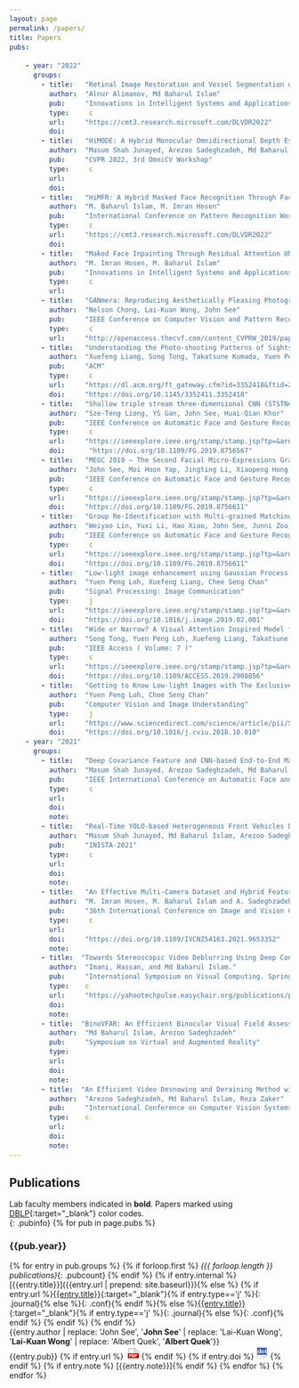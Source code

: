 ```yaml
---
layout: page
permalink: /papers/
title: Papers
pubs:

    - year: "2022"
      groups:
        - title:   "Retinal Image Restoration and Vessel Segmentation using Modified Cycle-CBAM and CBAM-UNet"
          author:  "Alnur Alimanov, Md Baharul Islam"
          pub:     "Innovations in Intelligent Systems and Applications Conference"
          type:     c
          url:     "https://cmt3.research.microsoft.com/DLVDR2022"      
          doi:     
        - title:   "HiMODE: A Hybrid Monocular Omnidirectional Depth Estimation Model"
          author:  "Masum Shah Junayed, Arezoo Sadeghzadeh, Md Baharul Islam, Lai-Kuan Wong, and Tarkan Aydin"
          pub:     "CVPR 2022, 3rd OmniCV Workshop"
          type:     c
          url:        
          doi:                     
        - title:   "HiMFR: A Hybrid Masked Face Recognition Through Face Inpainting"
          author:  "M. Baharul Islam, M. Imran Hosen"
          pub:     "International Conference on Pattern Recognition Workshop: Deep Learning for Visual Detection and Recognition"
          type:     c
          url:     "https://cmt3.research.microsoft.com/DLVDR2022"   
          doi:     
        - title:   "Maked Face Inpainting Through Residual Attention UNet"
          author:  "M. Imran Hosen, M. Baharul Islam"
          pub:     "Innovations in Intelligent Systems and Applications Conference (ASYU 2022)"
          type:     c
          url:     
        - title:   "GANmera: Reproducing Aesthetically Pleasing Photographs Using Deep Adversarial Networks"
          author:  "Nelson Chong, Lai-Kuan Wong, John See"
          pub:     "IEEE Conference on Computer Vision and Pattern Recognition (CVPR) Workshops"
          type:     c
          url:     "http://openaccess.thecvf.com/content_CVPRW_2019/papers/NTIRE/Chong_GANmera_Reproducing_Aesthetically_Pleasing_Photographs_Using_Deep_Adversarial_Networks_CVPRW_2019_paper.pdf" 
        - title:   "Understanding the Photo-shooting Patterns of Sightseeing"
          author:  "Xuefeng Liang, Song Tong, Takatsune Kumada, Yuen Peng Loh"
          pub:     "ACM"
          type:     c
          url:     "https://dl.acm.org/ft_gateway.cfm?id=3352418&ftid=2081415&dwn=1&CFID=97199788&CFTOKEN=84f810b61c320a40-E7E3C29E-CB8E-3735-57135A5862EFFF2E"  
          doi:     "https://doi.org/10.1145/3352411.3352418"               
        - title:   "Shallow triple stream three-dimensional CNN (STSTNet) for micro-expression recognition"
          author:  "Sze-Teng Liong, YS Gan, John See, Huai-Qian Khor"
          pub:     "IEEE Conference on Automatic Face and Gesture Recognition"
          type:     c
          url:     "https://ieeexplore.ieee.org/stamp/stamp.jsp?tp=&arnumber=8756567"  
          doi:      "https://doi.org/10.1109/FG.2019.8756567"
        - title:   "MEGC 2019 – The Second Facial Micro-Expressions Grand Challenge"
          author:  "John See, Moi Hoon Yap, Jingting Li, Xiaopeng Hong, Su-Jing Wang"
          pub:     "IEEE Conference on Automatic Face and Gesture Recognition"
          type:     c
          url:     "https://ieeexplore.ieee.org/stamp/stamp.jsp?tp=&arnumber=8756611"  
          doi:     "https://doi.org/10.1109/FG.2019.8756611" 
        - title:   "Group Re-Identification with Multi-grained Matching and Integration"
          author:  "Weiyao Lin, Yuxi Li, Hao Xiao, John See, Junni Zou, Hongkai Xiong, Jingdong Wang, Tao Mei"
          pub:     "IEEE Conference on Automatic Face and Gesture Recognition"
          type:     c
          url:     "https://ieeexplore.ieee.org/stamp/stamp.jsp?tp=&arnumber=8756611"  
          doi:     "https://doi.org/10.1109/FG.2019.8756611"   
        - title:   "Low-light image enhancement using Gaussian Process for features retrieval"
          author:  "Yuen Peng Loh, Xuefeng Liang, Chee Seng Chan"
          pub:     "Signal Processing: Image Communication"
          type:     j
          url:     "https://ieeexplore.ieee.org/stamp/stamp.jsp?tp=&arnumber=8658242&tag=1"  
          doi:     "https://doi.org/10.1016/j.image.2019.02.001"                         
        - title:   "Wide or Narrow? A Visual Attention Inspired Model for View-Type Classification"
          author:  "Song Tong, Yuen Peng Loh, Xuefeng Liang, Takatsune Kumada"
          pub:     "IEEE Access ( Volume: 7 )"
          type:     c
          url:     "https://ieeexplore.ieee.org/stamp/stamp.jsp?tp=&arnumber=8692716"  
          doi:     "https://doi.org/10.1109/ACCESS.2019.2908856"                   
        - title:   "Getting to Know Low-light Images with The Exclusively Dark Dataset"
          author:  "Yuen Peng Loh, Chee Seng Chan"
          pub:     "Computer Vision and Image Understanding"
          type:     j
          url:     "https://www.sciencedirect.com/science/article/pii/S1077314218304296/pdfft?md5=ad7231052bc8af766aa18aa274921432&pid=1-s2.0-S1077314218304296-main.pdf"  
          doi:     "https://doi.org/10.1016/j.cviu.2018.10.010" 
    - year: "2021"
      groups:
        - title:   "Deep Covariance Feature and CNN-based End-to-End Masked Face Recognition "
          author:  "Masum Shah Junayed, Arezoo Sadeghzadeh, Md Baharul Islam"
          pub:     "IEEE International Conference on Automatic Face and Gesture Recognition"
          type:     c
          url:     
          doi:    
          note:  
        - title:   "Real-Time YOLO-based Heterogeneous Front Vehicles Detection"
          author:  "Masum Shah Junayed, Md Baharul Islam, Arezoo Sadeghzadeh, Tarkan Aydin"	
          pub:     "INISTA-2021"
          type:     c
          url:     
          doi:     
          note:     
        - title:   "An Effective Multi-Camera Dataset and Hybrid Feature Matcher for Real-Time Video Stitching"
          author:  "M. Imran Hosen, M. Baharul Islam and A. Sadeghzadeh"
          pub:     "36th International Conference on Image and Vision Computing New Zealand (IVCNZ)"
          type:     c
          url:     
          doi:     "https://doi.org/10.1109/IVCNZ54163.2021.9653352"
          note:          
        - title:  "Towards Stereoscopic Video Deblurring Using Deep Convolutional Networks."
          author:  "Imani, Hassan, and Md Baharul Islam."
          pub:     "International Symposium on Visual Computing. Springer, Cham"
          type:    c
          url:     "https://yahootechpulse.easychair.org/publications/preprint_download/tp2f"
          doi:     
          note:     
        - title:  "BinoVFAR: An Efficient Binocular Visual Field Assessment Method using Augmented Reality Glasses"
          author:  "Md Baharul Islam, Arezoo Sadeghzadeh"
          pub:     "Symposium on Virtual and Augmented Reality"
          type:    
          url:     
          doi:     
          note:
        - title:  "An Efficient Video Desnowing and Deraining Method with a Novel Variant Dataset"
          author:  "Arezoo Sadeghzadeh, Md Baharul Islam, Reza Zaker"
          pub:     "International Conference on Computer Vision Systems"
          type:    c
          url:    
          doi:     
          note:     
---
```


## Publications
Lab faculty members indicated in **bold**. Papers marked using [DBLP](https://dblp.uni-trier.de/){:target="_blank"} color codes.  
{: .pubinfo}
{% for pub in page.pubs %}
### {{pub.year}}
{% for entry in pub.groups %}
{% if forloop.first %}
*({{ forloop.length }} publications)*{: .pubcount}
{% endif %}
{% if entry.internal %}[{{entry.title}}]({{entry.url | prepend: site.baseurl}}){% else %} {% if entry.url %}<span>[{{entry.title}}]({{entry.url}}){:target="_blank"}</span>{% if entry.type=='j' %}{: .journal}{% else %}{: .conf}{% endif %}{% else %}<span>[{{entry.title}}]({{entry.doi}}){:target="_blank"}</span>{% if entry.type=='j' %}{: .journal}{% else %}{: .conf}{% endif %} {% endif %} {% endif %}<br />
<span class="authors">{{entry.author | replace: 'John See', '**John See**' | replace: 'Lai-Kuan Wong', '**Lai-Kuan Wong**' | replace: 'Albert Quek', '**Albert Quek**'}}</span><br />
<span class="publication">{{entry.pub}}
{% if entry.url %} &nbsp;[![pdf](/images/pdf-icon.png)]({{entry.url}}) {% endif %} {% if entry.doi %} [![doi](/images/doi-icon.png)]({{entry.doi}}) {% endif %} {% if entry.note %} <span class="note">[{{entry.note}}]</span>{% endif %}</span>
{% endfor %}
{% endfor %}
